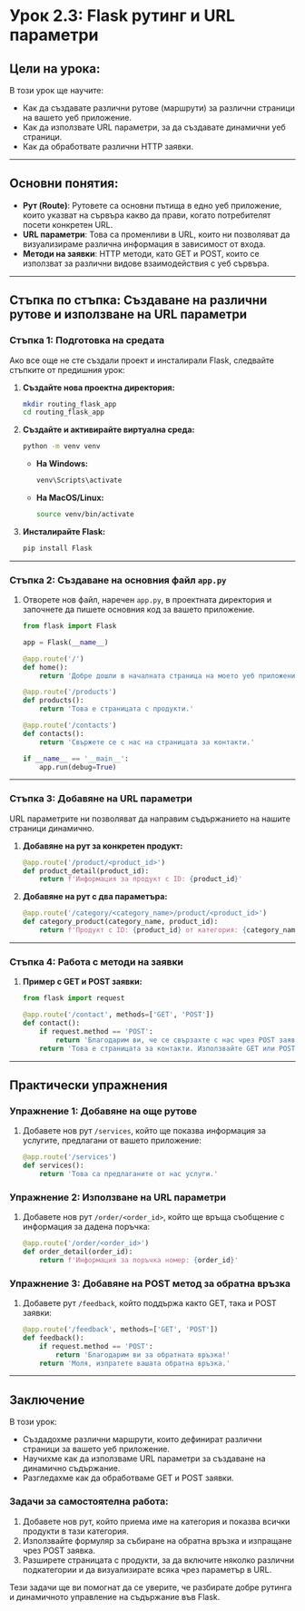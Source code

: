 
# Урок 2.3: Flask рутинг и URL параметри

## Цели на урока:
В този урок ще научите:
- Как да създавате различни рутове (маршрути) за различни страници на вашето уеб приложение.
- Как да използвате URL параметри, за да създавате динамични уеб страници.
- Как да обработвате различни HTTP заявки.

---

## Основни понятия:
- **Рут (Route)**: Рутовете са основни пътища в едно уеб приложение, които указват на сървъра какво да прави, когато потребителят посети конкретен URL.
- **URL параметри**: Това са променливи в URL, които ни позволяват да визуализираме различна информация в зависимост от входа.
- **Методи на заявки**: HTTP методи, като GET и POST, които се използват за различни видове взаимодействия с уеб сървъра.

---

## Стъпка по стъпка: Създаване на различни рутове и използване на URL параметри

### Стъпка 1: Подготовка на средата
Ако все още не сте създали проект и инсталирали Flask, следвайте стъпките от предишния урок:

1. **Създайте нова проектна директория:**
   ```bash
   mkdir routing_flask_app
   cd routing_flask_app
   ```

2. **Създайте и активирайте виртуална среда:**
   ```bash
   python -m venv venv
   ```

   - **На Windows:**
     ```bash
     venv\Scripts\activate
     ```
   - **На MacOS/Linux:**
     ```bash
     source venv/bin/activate
     ```

3. **Инсталирайте Flask:**
   ```bash
   pip install Flask
   ```

---

### Стъпка 2: Създаване на основния файл `app.py`
1. Отворете нов файл, наречен `app.py`, в проектната директория и започнете да пишете основния код за вашето приложение.

   ```python
   from flask import Flask

   app = Flask(__name__)

   @app.route('/')
   def home():
       return 'Добре дошли в началната страница на моето уеб приложение!'

   @app.route('/products')
   def products():
       return 'Това е страницата с продукти.'

   @app.route('/contacts')
   def contacts():
       return 'Свържете се с нас на страницата за контакти.'

   if __name__ == '__main__':
       app.run(debug=True)
   ```

---

### Стъпка 3: Добавяне на URL параметри
URL параметрите ни позволяват да направим съдържанието на нашите страници динамично.

1. **Добавяне на рут за конкретен продукт:**
   ```python
   @app.route('/product/<product_id>')
   def product_detail(product_id):
       return f'Информация за продукт с ID: {product_id}'
   ```

2. **Добавяне на рут с два параметъра:**
   ```python
   @app.route('/category/<category_name>/product/<product_id>')
   def category_product(category_name, product_id):
       return f'Продукт с ID: {product_id} от категория: {category_name}'
   ```

---

### Стъпка 4: Работа с методи на заявки
1. **Пример с GET и POST заявки:**
   ```python
   from flask import request

   @app.route('/contact', methods=['GET', 'POST'])
   def contact():
       if request.method == 'POST':
           return 'Благодарим ви, че се свързахте с нас чрез POST заявка!'
       return 'Това е страницата за контакти. Използвайте GET или POST заявка.'
   ```

---

## Практически упражнения

### Упражнение 1: Добавяне на още рутове
1. Добавете нов рут `/services`, който ще показва информация за услугите, предлагани от вашето приложение:
   ```python
   @app.route('/services')
   def services():
       return 'Това са предлаганите от нас услуги.'
   ```

### Упражнение 2: Използване на URL параметри
1. Добавете нов рут `/order/<order_id>`, който ще връща съобщение с информация за дадена поръчка:
   ```python
   @app.route('/order/<order_id>')
   def order_detail(order_id):
       return f'Информация за поръчка номер: {order_id}'
   ```

### Упражнение 3: Добавяне на POST метод за обратна връзка
1. Добавете рут `/feedback`, който поддържа както GET, така и POST заявки:
   ```python
   @app.route('/feedback', methods=['GET', 'POST'])
   def feedback():
       if request.method == 'POST':
           return 'Благодарим ви за обратната връзка!'
       return 'Моля, изпратете вашата обратна връзка.'
   ```

---

## Заключение
В този урок:
- Създадохме различни маршрути, които дефинират различни страници за вашето уеб приложение.
- Научихме как да използваме URL параметри за създаване на динамично съдържание.
- Разгледахме как да обработваме GET и POST заявки.

### Задачи за самостоятелна работа:
1. Добавете нов рут, който приема име на категория и показва всички продукти в тази категория.
2. Използвайте формуляр за събиране на обратна връзка и изпращане чрез POST заявка.
3. Разширете страницата с продукти, за да включите няколко различни подкатегории и да визуализирате всяка чрез параметър в URL.

Тези задачи ще ви помогнат да се уверите, че разбирате добре рутинга и динамичното управление на съдържание във Flask.
